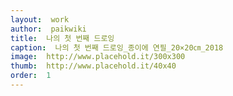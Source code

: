 ```yaml
---
layout:  work
author:  paikwiki
title:  나의 첫 번째 드로잉
caption:  나의 첫 번째 드로잉_종이에 연필_20×20㎝_2018
image:  http://www.placehold.it/300x300
thumb:  http://www.placehold.it/40x40
order:  1
---
```

